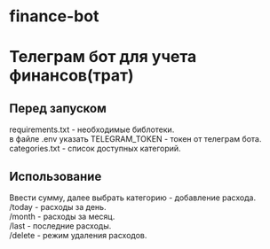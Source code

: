 # finance-bot
# Телеграм бот для учета финансов(трат)
## Перед запуском
requirements.txt - необходимые библотеки.  
в файле .env  указать TELEGRAM_TOKEN - токен от телеграм бота.  
categories.txt - список доступных категорий.  

## Использование
Ввести сумму, далее выбрать категорию - добавление расхода.  
/today - расходы за день.  
/month - расходы за месяц.  
/last - последние расходы.  
/delete - режим удаления расходов.

